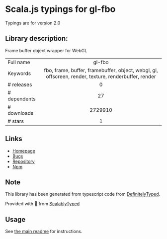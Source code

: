 
# Scala.js typings for gl-fbo

Typings are for version 2.0

## Library description:
Frame buffer object wrapper for WebGL

|                    |                 |
| ------------------ | :-------------: |
| Full name          | gl-fbo |
| Keywords           | fbo, frame, buffer, framebuffer, object, webgl, gl, offscreen, render, texture, renderbuffer, render |
| # releases         | 0 |
| # dependents       | 27 |
| # downloads        | 2729910 |
| # stars            | 1 |

## Links
- [Homepage](https://github.com/stackgl/gl-fbo)
- [Bugs](https://github.com/stackgl/gl-fbo/issues)
- [Repository](https://github.com/stackgl/gl-fbo)
- [Npm](https://www.npmjs.com/package/gl-fbo)
    


## Note
This library has been generated from typescript code from [DefinitelyTyped](https://definitelytyped.org).

Provided with :purple_heart: from [ScalablyTyped](https://github.com/oyvindberg/ScalablyTyped)

## Usage
See [the main readme](../../readme.md) for instructions.


